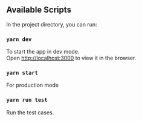## Available Scripts

In the project directory, you can run:

### `yarn dev`

To start the app in dev mode.\
Open [http://localhost:3000](http://localhost:3000) to view it in the browser.

### `yarn start`

For production mode

### `yarn run test`

Run the test cases.

